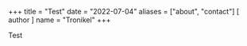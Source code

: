+++
title = "Test"
date = "2022-07-04"
aliases = ["about", "contact"]
[ author ]
  name = "Tronikel"
+++

Test
